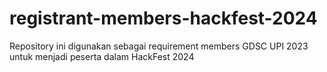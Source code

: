 # registrant-members-hackfest-2024
Repository ini digunakan sebagai requirement members GDSC UPI 2023 untuk menjadi peserta dalam HackFest 2024
